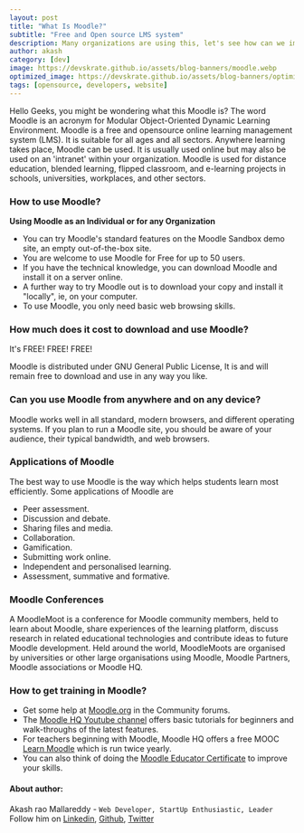 ```yaml
---
layout: post
title: "What Is Moodle?"
subtitle: "Free and Open source LMS system"
description: Many organizations are using this, let's see how can we implement this
author: akash
category: [dev]
image: https://devskrate.github.io/assets/blog-banners/moodle.webp
optimized_image: https://devskrate.github.io/assets/blog-banners/optimized/moodle.webp
tags: [opensource, developers, website]
---
```


Hello Geeks, you might be wondering what this Moodle is?
The word Moodle is an acronym for Modular Object-Oriented Dynamic Learning Environment. Moodle is a free and opensource online learning management system (LMS). It is suitable for all ages and all sectors. Anywhere learning takes place, Moodle can be used. It is usually used online but may also be used on an 'intranet' within your organization. Moodle is used for distance education, blended learning, flipped classroom, and e-learning projects in schools, universities, workplaces, and other sectors.


### How to use Moodle?

**Using Moodle as an Individual or for any Organization**

- You can try Moodle's standard features on the Moodle Sandbox demo site, an empty out-of-the-box site.
- You are welcome to use Moodle for Free for up to 50 users.
- If you have the technical knowledge, you can download Moodle and install it on a server online.
- A further way to try Moodle out is to download your copy and install it "locally", ie, on your computer.
- To use Moodle, you only need basic web browsing skills.


### How much does it cost to download and use Moodle?

 It's FREE! FREE! FREE!

Moodle is distributed under GNU General Public License, It is and will remain free to download and use in any way you like.


### Can you use Moodle from anywhere and on any device?

Moodle works well in all standard, modern browsers, and different operating systems. If you plan to run a Moodle site, you should be aware of your audience, their typical bandwidth, and web browsers.


### Applications of Moodle

The best way to use Moodle is the way which helps students learn most efficiently. Some applications of Moodle are
- Peer assessment.
- Discussion and debate.
- Sharing files and media.
- Collaboration.
- Gamification.
- Submitting work online.
- Independent and personalised learning.
- Assessment, summative and formative.

### Moodle Conferences

A MoodleMoot is a conference for Moodle community members, held to learn about Moodle, share experiences of the learning platform, discuss research in related educational technologies and contribute ideas to future Moodle development. Held around the world, MoodleMoots are organised by universities or other large organisations using Moodle, Moodle Partners, Moodle associations or Moodle HQ.

### How to get training in Moodle?

- Get some help at [Moodle.org](https://moodle.org/) in the Community forums.
- The [Moodle HQ Youtube channel](https://www.youtube.com/user/moodlehq) offers basic tutorials for beginners and walk-throughs of the latest features.
- For teachers beginning with Moodle, Moodle HQ offers a free MOOC [Learn Moodle](https://learn.moodle.org/) which is run twice yearly.
- You can also think of doing the  [Moodle Educator Certificate](http://moodle.org/course/view.php?id=48) to improve your skills.

#### About author:
Akash rao Mallareddy - `Web Developer, StartUp Enthusiastic, Leader`              
Follow him on [Linkedin](https://www.linkedin.com/in/akash-rao-mallareddy-055520168/), [Github](https://github.com/Akashmallareddy), [Twitter](https://twitter.com/AkashMallareddy)

